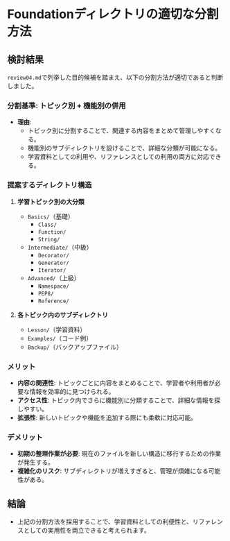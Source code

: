 # Foundationディレクトリの適切な分割方法

## 検討結果
`review04.md`で列挙した目的候補を踏まえ、以下の分割方法が適切であると判断しました。

### 分割基準: **トピック別 + 機能別の併用**
- **理由**:
  - トピック別に分割することで、関連する内容をまとめて管理しやすくなる。
  - 機能別のサブディレクトリを設けることで、詳細な分類が可能になる。
  - 学習資料としての利用や、リファレンスとしての利用の両方に対応できる。

### 提案するディレクトリ構造
1. **学習トピック別の大分類**
   - `Basics/`（基礎）
     - `Class/`
     - `Function/`
     - `String/`
   - `Intermediate/`（中級）
     - `Decorator/`
     - `Generator/`
     - `Iterator/`
   - `Advanced/`（上級）
     - `Namespace/`
     - `PEP8/`
     - `Reference/`

2. **各トピック内のサブディレクトリ**
   - `Lesson/`（学習資料）
   - `Examples/`（コード例）
   - `Backup/`（バックアップファイル）

### メリット
- **内容の関連性**: トピックごとに内容をまとめることで、学習者や利用者が必要な情報を効率的に見つけられる。
- **アクセス性**: トピック内でさらに機能別に分類することで、詳細な情報を探しやすい。
- **拡張性**: 新しいトピックや機能を追加する際にも柔軟に対応可能。

### デメリット
- **初期の整理作業が必要**: 現在のファイルを新しい構造に移行するための作業が発生する。
- **複雑化のリスク**: サブディレクトリが増えすぎると、管理が煩雑になる可能性がある。

## 結論
- 上記の分割方法を採用することで、学習資料としての利便性と、リファレンスとしての実用性を両立できると考えられます。

